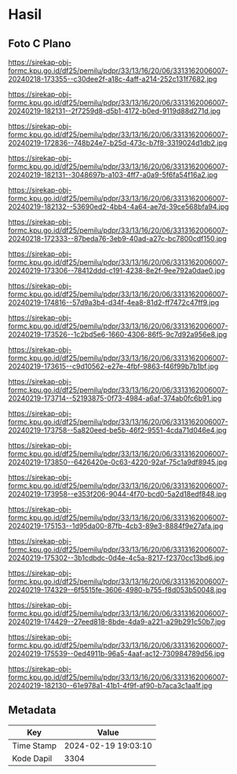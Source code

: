 # Hasil

## Foto C Plano

https://sirekap-obj-formc.kpu.go.id/df25/pemilu/pdpr/33/13/16/20/06/3313162006007-20240218-173355--c30dee2f-a18c-4aff-a214-252c131f7682.jpg

https://sirekap-obj-formc.kpu.go.id/df25/pemilu/pdpr/33/13/16/20/06/3313162006007-20240219-182131--2f7259d8-d5b1-4172-b0ed-9119d88d271d.jpg

https://sirekap-obj-formc.kpu.go.id/df25/pemilu/pdpr/33/13/16/20/06/3313162006007-20240219-172836--748b24e7-b25d-473c-b7f8-3319024d1db2.jpg

https://sirekap-obj-formc.kpu.go.id/df25/pemilu/pdpr/33/13/16/20/06/3313162006007-20240219-182131--3048697b-a103-4ff7-a0a9-5f6fa54f16a2.jpg

https://sirekap-obj-formc.kpu.go.id/df25/pemilu/pdpr/33/13/16/20/06/3313162006007-20240219-182132--53690ed2-4bb4-4a64-ae7d-39ce568bfa94.jpg

https://sirekap-obj-formc.kpu.go.id/df25/pemilu/pdpr/33/13/16/20/06/3313162006007-20240218-172333--87beda76-3eb9-40ad-a27c-bc7800cdf150.jpg

https://sirekap-obj-formc.kpu.go.id/df25/pemilu/pdpr/33/13/16/20/06/3313162006007-20240219-173306--78412ddd-c191-4238-8e2f-9ee792a0dae0.jpg

https://sirekap-obj-formc.kpu.go.id/df25/pemilu/pdpr/33/13/16/20/06/3313162006007-20240219-174816--57d9a3b4-d34f-4ea8-81d2-ff7472c47ff9.jpg

https://sirekap-obj-formc.kpu.go.id/df25/pemilu/pdpr/33/13/16/20/06/3313162006007-20240219-173526--1c2bd5e6-1660-4306-86f5-9c7d92a956e8.jpg

https://sirekap-obj-formc.kpu.go.id/df25/pemilu/pdpr/33/13/16/20/06/3313162006007-20240219-173615--c9d10562-e27e-4fbf-9863-f46f99b7b1bf.jpg

https://sirekap-obj-formc.kpu.go.id/df25/pemilu/pdpr/33/13/16/20/06/3313162006007-20240219-173714--52193875-0f73-4984-a6af-374ab0fc6b91.jpg

https://sirekap-obj-formc.kpu.go.id/df25/pemilu/pdpr/33/13/16/20/06/3313162006007-20240219-173758--5a820eed-be5b-46f2-9551-4cda71d046e4.jpg

https://sirekap-obj-formc.kpu.go.id/df25/pemilu/pdpr/33/13/16/20/06/3313162006007-20240219-173850--6426420e-0c63-4220-92af-75c1a9df8945.jpg

https://sirekap-obj-formc.kpu.go.id/df25/pemilu/pdpr/33/13/16/20/06/3313162006007-20240219-173958--e353f206-9044-4f70-bcd0-5a2d18edf848.jpg

https://sirekap-obj-formc.kpu.go.id/df25/pemilu/pdpr/33/13/16/20/06/3313162006007-20240219-175153--1d95da00-87fb-4cb3-89e3-8884f9e27afa.jpg

https://sirekap-obj-formc.kpu.go.id/df25/pemilu/pdpr/33/13/16/20/06/3313162006007-20240219-175302--3b1cdbdc-0d4e-4c5a-8217-f2370cc13bd6.jpg

https://sirekap-obj-formc.kpu.go.id/df25/pemilu/pdpr/33/13/16/20/06/3313162006007-20240219-174329--6f5515fe-3606-4980-b755-f8d053b50048.jpg

https://sirekap-obj-formc.kpu.go.id/df25/pemilu/pdpr/33/13/16/20/06/3313162006007-20240219-174429--27eed818-8bde-4da9-a221-a29b291c50b7.jpg

https://sirekap-obj-formc.kpu.go.id/df25/pemilu/pdpr/33/13/16/20/06/3313162006007-20240219-175539--0ed4911b-96a5-4aaf-ac12-730984789d56.jpg

https://sirekap-obj-formc.kpu.go.id/df25/pemilu/pdpr/33/13/16/20/06/3313162006007-20240219-182130--61e978a1-41b1-4f9f-af90-b7aca3c1aa1f.jpg


## Metadata

| Key        | Value               |
| ---------- | ------------------- |
| Time Stamp | 2024-02-19 19:03:10 |
| Kode Dapil | 3304                |



